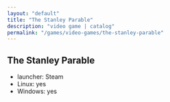 ```yaml
---
layout: "default"
title: "The Stanley Parable"
description: "video game | catalog"
permalink: "/games/video-games/the-stanley-parable"
---
```


## The Stanley Parable

- launcher: Steam
- Linux: yes
- Windows: yes
